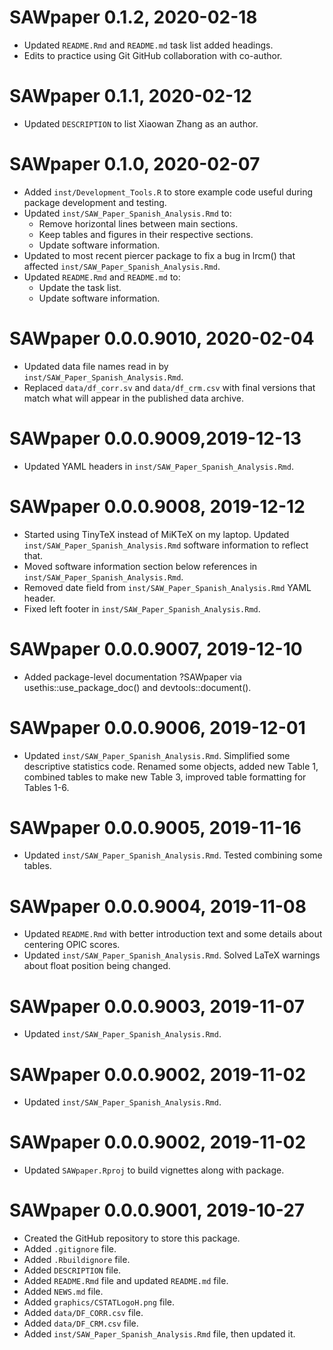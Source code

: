 # SAWpaper 0.1.2, 2020-02-18
* Updated `README.Rmd` and `README.md` task list  added headings.
* Edits to practice using Git  GitHub collaboration with co-author.

# SAWpaper 0.1.1, 2020-02-12
* Updated `DESCRIPTION` to list Xiaowan Zhang as an author. 

# SAWpaper 0.1.0, 2020-02-07
* Added `inst/Development_Tools.R` to store example code useful during package
  development and testing. 
* Updated `inst/SAW_Paper_Spanish_Analysis.Rmd` to:
    * Remove horizontal lines between main sections. 
    * Keep tables and figures in their respective sections. 
    * Update software information. 
* Updated to most recent piercer package to fix a bug in lrcm() that affected 
  `inst/SAW_Paper_Spanish_Analysis.Rmd`.
* Updated `README.Rmd` and `README.md` to:
    * Update the task list.
    * Update software information. 

# SAWpaper 0.0.0.9010, 2020-02-04
* Updated data file names read in by `inst/SAW_Paper_Spanish_Analysis.Rmd`. 
* Replaced `data/df_corr.sv` and `data/df_crm.csv` with final versions that 
  match what will appear in the published data archive. 

# SAWpaper 0.0.0.9009,2019-12-13
* Updated YAML headers in `inst/SAW_Paper_Spanish_Analysis.Rmd`. 
  
# SAWpaper 0.0.0.9008, 2019-12-12
* Started using TinyTeX instead of MiKTeX on my laptop. Updated 
  `inst/SAW_Paper_Spanish_Analysis.Rmd` software information to reflect that. 
* Moved software information section below references in 
  `inst/SAW_Paper_Spanish_Analysis.Rmd`. 
* Removed date field from `inst/SAW_Paper_Spanish_Analysis.Rmd` YAML header. 
* Fixed left footer in `inst/SAW_Paper_Spanish_Analysis.Rmd`. 

# SAWpaper 0.0.0.9007, 2019-12-10
* Added package-level documentation ?SAWpaper via usethis::use_package_doc() and
  devtools::document(). 

# SAWpaper 0.0.0.9006, 2019-12-01
* Updated `inst/SAW_Paper_Spanish_Analysis.Rmd`. Simplified some descriptive 
  statistics code. Renamed some objects, added new Table 1, combined tables 
  to make new Table 3, improved table formatting for Tables 1-6. 

# SAWpaper 0.0.0.9005, 2019-11-16
* Updated `inst/SAW_Paper_Spanish_Analysis.Rmd`. Tested combining some tables.  

# SAWpaper 0.0.0.9004, 2019-11-08
* Updated `README.Rmd` with better introduction text and some details about 
  centering OPIC scores. 
* Updated `inst/SAW_Paper_Spanish_Analysis.Rmd`. Solved LaTeX warnings about 
  float position being changed. 

# SAWpaper 0.0.0.9003, 2019-11-07
* Updated `inst/SAW_Paper_Spanish_Analysis.Rmd`. 

# SAWpaper 0.0.0.9002, 2019-11-02
* Updated `inst/SAW_Paper_Spanish_Analysis.Rmd`. 

# SAWpaper 0.0.0.9002, 2019-11-02
* Updated `SAWpaper.Rproj` to build vignettes along with package. 

# SAWpaper 0.0.0.9001, 2019-10-27
* Created the GitHub repository to store this package. 
* Added `.gitignore` file. 
* Added `.Rbuildignore` file. 
* Added `DESCRIPTION` file. 
* Added `README.Rmd` file and updated `README.md` file.
* Added `NEWS.md` file. 
* Added `graphics/CSTATLogoH.png` file. 
* Added `data/DF_CORR.csv` file. 
* Added `data/DF_CRM.csv` file. 
* Added `inst/SAW_Paper_Spanish_Analysis.Rmd` file, then updated it. 
